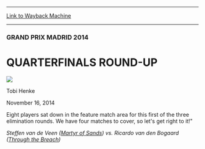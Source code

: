 
---
[Link to Wayback Machine](https://web.archive.org/web/20141119183146/http://magic.wizards.com/en/events/coverage/gpmad14/quarterfinals-round-2014-11-16)

[_metadata_:description]:- "Eight players sat down in the feature match area for this first of the three elimination rounds. We have four matches to cover, so let's get right to it!`"
[_metadata_:generator]:- "Drupal 7 (http://drupal.org)"
[_metadata_:node]:- "313841"
[_metadata_:publish_date]:- "2014-11-16"
[_metadata_:source]:- "div-main"
[_metadata_:title]:- "QUARTERFINALS ROUND-UP"
[_metadata_:wayback_capture_timestamp]:- "2014-11-19 18:31:46"
[_metadata_:wayback_raw_url]:- "https://web.archive.org/web/20141119183146id_/http://magic.wizards.com/en/events/coverage/gpmad14/quarterfinals-round-2014-11-16"
[_metadata_:wayback_url]:- "http://magic.wizards.com/en/events/coverage/gpmad14/quarterfinals-round-2014-11-16"
---





### GRAND PRIX MADRID 2014


QUARTERFINALS ROUND-UP
======================



![](https://media.magic.wizards.com/styles/auth_small/public/images/person/henke_author.jpg)

Tobi Henke




November 16, 2014
 










Eight players sat down in the feature match area for this first of the three elimination rounds. We have four matches to cover, so let's get right to it!"




*Steffen van de Veen ([Martyr of Sands](http://gatherer.wizards.com/Pages/Card/Details.aspx?name=Martyr+of+Sands)) vs. Ricardo van den Bogaard ([Through the Breach](http://gatherer.wizards.com/Pages/Card/Details.aspx?name=Through+the+Breach))* 




  






 
 




  







